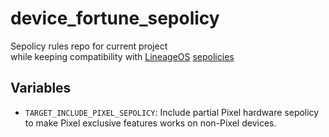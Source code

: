 # device_fortune_sepolicy

Sepolicy rules repo for current project
<br>while keeping compatibility with [LineageOS](https://github.com/LineageOS) [sepolicies](https://github.com/LineageOS/android_device_lineage_sepolicy)

## Variables

* `TARGET_INCLUDE_PIXEL_SEPOLICY`: Include partial Pixel hardware sepolicy<br>
  to make Pixel exclusive features works on non-Pixel devices.
